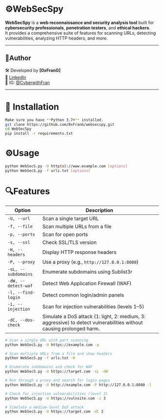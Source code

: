 # ⚙️WebSecSpy

**WebSecSpy** is a **web reconnaissance and security analysis tool** built for **cybersecurity professionals**, **penetration testers**, and **ethical hackers**.  
It provides a comprehensive suite of features for scanning URLs, detecting vulnerabilities, analyzing HTTP headers, and more.

---

## 👤Author

🛠️ Developed by **[0xFranG]**  
🔗 [LinkedIn](https://www.linkedin.com/in/francisco-g-48309821a/)  
📸 IG: [@CyberwithFran](https://instagram.com/CyberwithFran)

---
# 🔧 Installation
```bash
Make sure you have **Python 3.7+** installed.
git clone https://github.com/0xFranG/websecspy.git
cd WebSecSpy
pip install -r requirements.txt
```

# ⚙️Usage
```bash
python WebSecS.py -U http(s)://www.example.com [options]
python WebSecS.py -f urls.txt [options]
```

# 🔍Features
| Option              | Description                                                               |
|---------------------|---------------------------------------------------------------------------|
| `-U, --url`         | Scan a single target URL                                                  |
| `-f, --file`        | Scan multiple URLs from a file                                            |
| `-p, --ports`       | Scan for open ports                                                       |
| `-s, --ssl`         | Check SSL/TLS version                                                     |
| `-H, --headers`     | Display HTTP response headers                                             |
| `-P, --proxy`       | Use a proxy (e.g., `http://127.0.0.1:8080`)                               |
| `-sL, --subdomains` | Enumerate subdomains using Sublist3r                                      |
| `-dW, --detect-waf` | Detect Web Application Firewall (WAF)                                     |
| `-l, --find-login`  | Detect common login/admin panels                                          |
| `-i, --injection`   | Scan for injection vulnerabilities (levels 1–5)                           |
| `-dC, --dos-check`  | Simulate a DoS attack (1: light, 2: medium, 3: aggressive) to detect vulnerabilities without causing prolonged harm.              |           

```bash
# Scan a single URL with port scanning
python WebSecS.py -U https://example.com -p

# Scan multiple URLs from a file and show headers
python WebSecS.py -f urls.txt -H

# Enumerate subdomains and check for WAF
python WebSecS.py -U https://target.com -sL -dW

# Run through a proxy and search for login pages
python WebSecS.py -U http://example.com -P http://127.0.0.1:8080 -l

# Check for injection vulnerabilities (level 3)
python WebSecS.py -U https://vulnsite.com -i 3

# Simulate a medium-level DoS attack
python WebSecS.py -U https://target.com -dC 2
```


